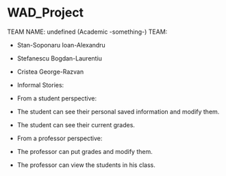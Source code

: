 # WAD_Project

TEAM NAME: undefined
(Academic -something-)
TEAM:
- Stan-Soponaru Ioan-Alexandru
- Stefanescu Bogdan-Laurentiu
- Cristea George-Razvan

- Informal Stories:
- From a student perspective:
- The student can see their personal saved information and modify them.
- The student can see their current grades.

- From a professor perspective:
- The professor can put grades and modify them.
- The professor can view the students in his class.
